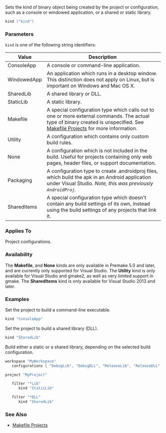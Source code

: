 Sets the kind of binary object being created by the project or configuration, such as a console or windowed application, or a shared or static library.

```lua
kind ("kind")
```

### Parameters ###

`kind` is one of the following string identifiers:

| Value       | Description                                             |
|-------------|---------------------------------------------------------|
| ConsoleApp  | A console or command-line application.                  |
| WindowedApp | An application which runs in a desktop window. This distinction does not apply on Linux, but is important on Windows and Mac OS X. |
| SharedLib   | A shared library or DLL.                                |
| StaticLib   | A static library.                                       |
| Makefile    | A special configuration type which calls out to one or more external commands. The actual type of binary created is unspecified. See [Makefile Projects](Makefile-Projects.md) for more information. |
| Utility     | A configuration which contains only custom build rules. |
| None        | A configuration which is not included in the build. Useful for projects containing only web pages, header files, or support documentation. |
| Packaging   | A configuration type to create .androidproj files, which build the apk in an Android application under Visual Studio. _Note, this was previously `AndroidProj`._ |
| SharedItems | A special configuration type which doesn't contain any build settings of its own, instead using the build settings of any projects that link it. |


### Applies To ###

Project configurations.

### Availability ###

The **Makefile**,  and **None** kinds are only available in Premake 5.0 and later, and are currently only supported for Visual Studio. 
The **Utility** kind is only available for Visual Studio and gmake2, as well as very limited support in gmake.
The **SharedItems** kind is only available for Visual Studio 2013 and later.

### Examples ###

Set the project to build a command-line executable.

```lua
kind "ConsoleApp"
```

Set the project to build a shared library (DLL).

```lua
kind "SharedLib"
```

Build either a static or a shared library, depending on the selected build configuration.

```lua
workspace "MyWorkspace"
   configurations { "DebugLib", "DebugDLL", "ReleaseLib", "ReleaseDLL" }

project "MyProject"

   filter "*Lib"
      kind "StaticLib"

   filter "*DLL"
      kind "SharedLib"
```

### See Also ###

* [Makefile Projects](Makefile-Projects.md)